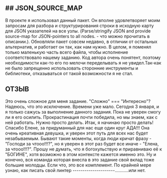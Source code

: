 ## ## JSON_SOURCE_MAP
В проекте я использовал данный пакет. Он вполне удовлетворяет моим запросам для разбора и структурирования строки в исходную карту для JSON указателей на все узлы. (Parse/stringify JSON and provide source-map for JSON-pointers to all nodes. - что можно прочитать в описании.). Обновляли пакет совсем недавно, в отличии от остальных альтернатив, и работает он так, как нам нужно. В целом, я поменял только маленькую часть всего файла, чтобы исполнение соответствовало нашему заданию. Код автора очень понятент, поэтому необходимости как-то его по мелочи переделывать я не увидел.Так-как не было запрещенно использовать сторонние инструменты и библиотеки, отказываться от такой возможности я не стал. 

## ОТЗЫВ
Это очень сложное для меня задание. "Сложно" === "Интересно"? Надеюсь, что это исключение. Времени уже мало. Сегодня 3 января, и я только сажусь за выполнение данного задания. Пока не уверен смогу ли я его осилить. Прокрастинация почти победила, но мы знаем, как с ней работать. Нужно просто делать. Итак, я начинаю просто делать!  Спасибо Елене, за придуманный для нас еще один круг АДА!!! Она очень креативная девушка, и уверен этот путь для всех нас будет незабываемым. Бывают такие моменты, когда люди кричат фразу - "Господи за чтооо!!!?", но я уверен в этот раз будет все иначе - "Елена, за чтооо!!!?". Прошу не думать, что я богохульствую и приравниваю её к "БОГИНЕ", хотя возможно в этом контексте кажется именно это. Ну и конечно, вся команда которая внесла в это задание свой вклад тоже большие молодцы. Если что, это все комплемент. По крайней мере узнаю, как писать свой линтер ---------------------...........или нет.